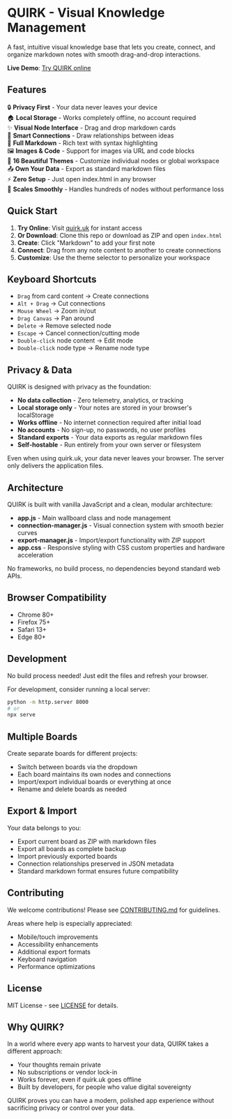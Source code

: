 # QUIRK - Visual Knowledge Management

A fast, intuitive visual knowledge base that lets you create, connect, and organize markdown notes with smooth drag-and-drop interactions.


**Live Demo**: [Try QUIRK online](https://quirk.uk)

## Features

🔒 **Privacy First** - Your data never leaves your device  
🏠 **Local Storage** - Works completely offline, no account required  
✨ **Visual Node Interface** - Drag and drop markdown cards  
🔗 **Smart Connections** - Draw relationships between ideas  
📝 **Full Markdown** - Rich text with syntax highlighting  
🖼️ **Images & Code** - Support for images via URL and code blocks  
🎨 **16 Beautiful Themes** - Customize individual nodes or global workspace  
📤 **Own Your Data** - Export as standard markdown files  
⚡ **Zero Setup** - Just open index.html in any browser  
🚀 **Scales Smoothly** - Handles hundreds of nodes without performance loss

## Quick Start

1. **Try Online**: Visit [quirk.uk](https://quirk.uk) for instant access
2. **Or Download**: Clone this repo or download as ZIP and open `index.html`
3. **Create**: Click "Markdown" to add your first note
4. **Connect**: Drag from any note content to another to create connections
5. **Customize**: Use the theme selector to personalize your workspace

## Keyboard Shortcuts

- `Drag` from card content → Create connections
- `Alt + Drag` → Cut connections  
- `Mouse Wheel` → Zoom in/out
- `Drag Canvas` → Pan around
- `Delete` → Remove selected node
- `Escape` → Cancel connection/cutting mode
- `Double-click` node content → Edit mode
- `Double-click` node type → Rename node type

## Privacy & Data

QUIRK is designed with privacy as the foundation:

- **No data collection** - Zero telemetry, analytics, or tracking
- **Local storage only** - Your notes are stored in your browser's localStorage
- **Works offline** - No internet connection required after initial load
- **No accounts** - No sign-up, no passwords, no user profiles
- **Standard exports** - Your data exports as regular markdown files
- **Self-hostable** - Run entirely from your own server or filesystem

Even when using quirk.uk, your data never leaves your browser. The server only delivers the application files.

## Architecture

QUIRK is built with vanilla JavaScript and a clean, modular architecture:

- **app.js** - Main wallboard class and node management
- **connection-manager.js** - Visual connection system with smooth bezier curves
- **export-manager.js** - Import/export functionality with ZIP support
- **app.css** - Responsive styling with CSS custom properties and hardware acceleration

No frameworks, no build process, no dependencies beyond standard web APIs.

## Browser Compatibility

- Chrome 80+
- Firefox 75+ 
- Safari 13+
- Edge 80+

## Development

No build process needed! Just edit the files and refresh your browser.

For development, consider running a local server:
```bash
python -m http.server 8000
# or
npx serve
```

## Multiple Boards

Create separate boards for different projects:
- Switch between boards via the dropdown
- Each board maintains its own nodes and connections
- Import/export individual boards or everything at once
- Rename and delete boards as needed

## Export & Import

Your data belongs to you:
- Export current board as ZIP with markdown files
- Export all boards as complete backup
- Import previously exported boards
- Connection relationships preserved in JSON metadata
- Standard markdown format ensures future compatibility

## Contributing

We welcome contributions! Please see [CONTRIBUTING.md](CONTRIBUTING.md) for guidelines.

Areas where help is especially appreciated:
- Mobile/touch improvements
- Accessibility enhancements
- Additional export formats
- Keyboard navigation
- Performance optimizations

## License

MIT License - see [LICENSE](LICENSE) for details.

## Why QUIRK?

In a world where every app wants to harvest your data, QUIRK takes a different approach:

- Your thoughts remain private
- No subscriptions or vendor lock-in
- Works forever, even if quirk.uk goes offline
- Built by developers, for people who value digital sovereignty

QUIRK proves you can have a modern, polished app experience without sacrificing privacy or control over your data.